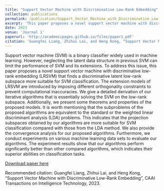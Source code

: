 ```yaml
---
title: "Support Vector Machine with Discriminative Low-Rank Embedding"
collection: publications
permalink: /publication/Support_Vector_Machine_with_Discriminative_Low-Rank_Embedding
excerpt: 'This paper proposes a novel support vector machine with discriminative low-rank embedding (LRSVM) that finds a discriminative latent low-rank subspace more suitable for SVM classification. '
date: 2023
venue: 'Journal 1'
paperurl: 'http://academicpages.github.io/files/paper1.pdf'
citation: 'Guangfei Liang, Zhihui Lai, and Heng Kong, “Support Vector Machine with Discriminative Low-Rank Embedding”, CAAI Transactions on Intelligence Technology, 2023.'
---
```

Support vector machine (SVM) is a binary classifier widely used in machine learning. However, neglecting the latent data structure in previous SVM can limit the performance of SVM and its extensions. To address this issue, this paper proposes a novel support vector machine with discriminative low-rank embedding (LRSVM) that finds a discriminative latent low-rank subspace more suitable for SVM classification. The extension models of LRSVM are introduced by imposing different orthogonality constraints to prevent computational inaccuracies. We give a detailed derivation of our iterative algorithms that is essentially solving the SVM on the low-rank subspace. Additionally, we present some theorems and properties of the proposed models. It is worth mentioning that the subproblems of the proposed algorithms are equivalent to the standard or the weighted linear discriminant analysis (LDA) problems. This indicates that the projection subspaces obtained by our algorithms are more suitable for SVM classification compared with those from the LDA method. We also provide the convergence analysis for our proposed algorithms. Furthermore, we conduct experiments on various machine learning data sets to evaluate our algorithms. The experiment results show that our algorithms perform significantly better than other compared algorithms, which indicates their superior abilities on classification tasks.

[Download paper here](http://academicpages.github.io/files/paper1.pdf)

Recommended citation: Guangfei Liang, Zhihui Lai, and Heng Kong, “Support Vector Machine with Discriminative Low-Rank Embedding”, CAAI Transactions on Intelligence Technology, 2023.